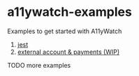 # a11ywatch-examples

Examples to get started with A11yWatch

1. [jest](./with-jest/)
1. [external account & payments (WIP)](./with-payments/)

TODO more examples
